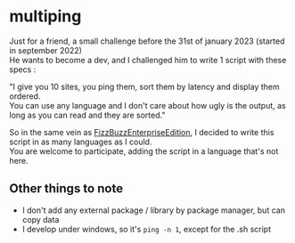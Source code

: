 # multiping

Just for a friend, a small challenge before the 31st of january 2023 (started in september 2022)  
He wants to become a dev, and I challenged him to write 1 script with these specs :  
  
"I give you 10 sites, you ping them, sort them by latency and display them ordered.  
You can use any language and I don't care about how ugly is the output, as long as you can read and they are sorted."  
  
  
So in the same vein as [FizzBuzzEnterpriseEdition](https://github.com/EnterpriseQualityCoding/FizzBuzzEnterpriseEdition), I decided to write this script in as many languages as I could.  
You are welcome to participate, adding the script in a language that's not here.

## Other things to note

 - I don't add any external package / library by package manager, but can copy data
 - I develop under windows, so it's ```ping -n 1```, except for the .sh script
